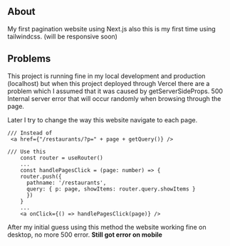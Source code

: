 ## About
My first pagination website using Next.js also this is my first time using tailwindcss. (will be responsive soon)

## Problems
This project is running fine in my local development and production (localhost) but when this project deployed through Vercel there are a problem which I assumed that it was caused by getServerSideProps. 500 Internal server error that will occur randomly when browsing through the page.

Later I try to change the way this website navigate to each page.

```
/// Instead of
 <a href={"/restaurants/?p=" + page + getQuery()} />
 
/// Use this
    const router = useRouter()
    ...
    const handlePagesClick = (page: number) => {
    router.push({
      pathname: '/restaurants',
      query: { p: page, showItems: router.query.showItems }
      })
    }
    ...
    <a onClick={() => handlePagesClick(page)} />

```

After my initial guess using this method the website working fine on desktop, no more 500 error. **Still got error on mobile**
